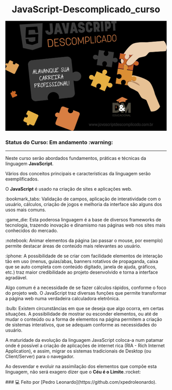 <h1 align="center"> JavaScript-Descomplicado_curso</h1> 

<img src="./README.jpg">

<h3>Status do Curso: Em andamento :warning: </h3>
<hr>
<p>Neste curso serão abordados fundamentos, práticas e técnicas da linguagem <b>JavaScript</b>.</p>
<p>Vários dos conceitos principais e características da linguagem serão exemplificados.</p>
<p>O <b>JavaScript</b> é usado na criação de sites e aplicações web. </p>
<p> :bookmark_tabs: Validação de campos, aplicação de interatividade com o usuário, cálculos, criação de jogos e melhoria da interface são alguns dos usos mais comuns.</p>
<p> :game_die: Esta poderosa linguagem é a base de diversos frameworks de tecnologia, trazendo inovação e dinamismo nas páginas web nos sites mais conhecidos do mercado.</p>
<p>:notebook: Animar elementos da página (ao passar o mouse, por exemplo) permite destacar áreas de conteúdo mais relevantes ao usuário.</p>
<p> :iphone: A possibilidade de se criar com facilidade elementos de interação tão em uso (menus, guias/abas, banners rotativos de propaganda, caixa que se auto completa com conteúdo digitado, janela de ajuda, gráficos, etc.) traz maior credibilidade ao projeto desenvolvido e torna a interface agradável.</p>
<p>Algo comum é a necessidade de se fazer cálculos rápidos, conforme o foco do projeto web. O JavaScript traz diversas funções que permite transformar a página web numa verdadeira calculadora eletrônica. </p>
<p>:bulb: Existem circunstâncias em que se deseja que algo ocorra, em certas situações. A possibilidade de mostrar ou esconder elementos, ou até de mudar o conteúdo ou a forma de elementos na página permitem a criação de sistemas interativos, que se adequam conforme as necessidades do usuário.</p>
<p>A maturidade da evolução da linguagem JavaScript coloca-a num patamar onde é possível a criação de aplicações de internet rica (RIA - Rich Internet Application), e assim, migrar os sistemas tradicionais de Desktop (ou Client/Server) para o navegador. </p>
<p> Ao desvendar e evoluir na assimilação dos elementos que compõe esta linguagem, não será exagero dizer que o <b>Céu é o Limite</b>.:rocket: </p>
### 💻 Feito por [Pedro Leonardo](https://github.com/xpedroleonardo).
